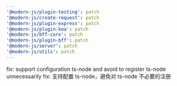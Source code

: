 ```yaml
---
'@modern-js/plugin-testing': patch
'@modern-js/create-request': patch
'@modern-js/plugin-express': patch
'@modern-js/plugin-koa': patch
'@modern-js/bff-core': patch
'@modern-js/plugin-bff': patch
'@modern-js/server': patch
'@modern-js/utils': patch
---
```


fix: support configuration ts-node and avoid to register ts-node unnecessarily
fix: 支持配置 ts-node，避免对 ts-node 不必要的注册
